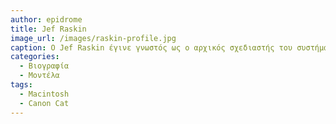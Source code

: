 ```yaml
---
author: epidrome
title: Jef Raskin 
image_url: /images/raskin-profile.jpg
caption: O Jef Raskin έγινε γνωστός ως ο αρχικός σχεδιαστής του συστήματος Macintosh, αλλά στην πράξη οι περισσότερες ιδέες του για ένα απλό ανθρωποκεντρικό σύστημα διάδρασης φάνηκαν μόνο αργότερα στο σύστημα Canon Cat. 
categories:
  - Βιογραφία 
  - Μοντέλα 
tags:
  - Macintosh 
  - Canon Cat 
---
```

